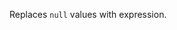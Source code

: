 [//]: # (title: fillNulls)

<!---IMPORT org.jetbrains.kotlinx.dataframe.samples.api.Modify-->

Replaces `null` values with expression. 

<!---FUN fillNulls-->
